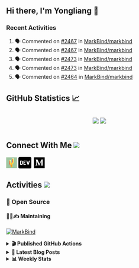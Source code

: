## Hi there, I'm Yongliang 👋

### Recent Activities

<!--START_SECTION:activity-->
1. 🗣 Commented on [#2467](https://github.com/MarkBind/markbind/issues/2467#issuecomment-2024159034) in [MarkBind/markbind](https://github.com/MarkBind/markbind)
2. 🗣 Commented on [#2467](https://github.com/MarkBind/markbind/issues/2467#issuecomment-2021685400) in [MarkBind/markbind](https://github.com/MarkBind/markbind)
3. 🗣 Commented on [#2473](https://github.com/MarkBind/markbind/issues/2473#issuecomment-2020534268) in [MarkBind/markbind](https://github.com/MarkBind/markbind)
4. 🗣 Commented on [#2473](https://github.com/MarkBind/markbind/issues/2473#issuecomment-2020396210) in [MarkBind/markbind](https://github.com/MarkBind/markbind)
5. 🗣 Commented on [#2464](https://github.com/MarkBind/markbind/issues/2464#issuecomment-2019922955) in [MarkBind/markbind](https://github.com/MarkBind/markbind)
<!--END_SECTION:activity-->

## GitHub Statistics :chart_with_upwards_trend:
<div align="center">
<div style="display: flex; align-items: center; justify-content: center;">

[![](https://github-readme-stats-tlylt.vercel.app/api?username=tlylt&show_icons=true&theme=tokyonight&hide_border=true&locale=en)](https://github.com/tlylt)
[![](https://github-readme-streak-stats.herokuapp.com/?user=tlylt&theme=tokyonight&hide_border=true)](https://github.com/tlylt)
</div>
</div>

## Connect With Me <img src="https://media.giphy.com/media/2wh5K5yE3ulp3xgYcG/giphy-downsized.gif" width="30">

<a href="https://www.yongliangliu.com/" target="_blank"><img align="center" src="static/site-icon.png" alt="yongliangliu.com" height="29" width="29" /></a>
<a href="https://dev.to/tlylt" target="_blank"><img align="center" src="static/dev-badge.svg" alt="dev.to/tlylt" height="35" width="35" /></a>
<a href="https://tlylt.medium.com" target="_blank"><img align="center" src="static/medium.png" alt="tlylt.medium.com" height="35" width="35" /></a>

## Activities <img src="https://media.giphy.com/media/WUlplcMpOCEmTGBtBW/giphy.gif" width="30">

### 🔭 Open Source

#### 👷‍♂️✍️ Maintaining
[![MarkBind](https://github-readme-stats-tlylt.vercel.app/api/pin/?username=markbind&repo=markbind)](https://github.com/MarkBind/markbind)

<details>
<summary> <b>🎬 Published GitHub Actions </b> </summary>

[![install-graphviz](https://github-readme-stats-tlylt.vercel.app/api/pin/?username=tlylt&repo=install-graphviz)](https://github.com/tlylt/install-graphviz)

[![reposense-action](https://github-readme-stats-tlylt.vercel.app/api/pin/?username=tlylt&repo=reposense-action)](https://github.com/tlylt/reposense-action)

[![markbin-action](https://github-readme-stats-tlylt.vercel.app/api/pin/?username=markbind&repo=markbind-action)](https://github.com/MarkBind/markbind-action)

</details>

<details>
<summary> <b>📕 Latest Blog Posts</b> </summary>

<!-- BLOG-POST-LIST:START -->
- [The 2 x 2 problem](https://yongliangliu.com/blog/2x2-problem)
- [On Keeping Task Descriptions Up to Date](https://yongliangliu.com/blog/on-keeping-task-descriptions-up-to-date)
- [Easy vs Right](https://yongliangliu.com/blog/easy-vs-right)
- [The Prebound Method and Sentinel Object Pattern in Python](https://yongliangliu.com/blog/prebound-sentinel-pattern-in-python)
- [Software Problems - Exceptions](https://yongliangliu.com/blog/software-problems-exceptions)
<!-- BLOG-POST-LIST:END -->

</details>

<details>
<summary> <b>📊 Weekly Stats</b> </summary>

<!--START_SECTION:waka-->
![Code Time](http://img.shields.io/badge/Code%20Time-1%2C198%20hrs%2046%20mins-blue)

**🐱 My GitHub Data** 

> 📦 666.8 kB Used in GitHub's Storage 
 > 
> 🚫 Not Opted to Hire
 > 
> 📜 170 Public Repositories 
 > 
> 🔑 41 Private Repositories 
 > 
**I'm an Early 🐤** 

```text
🌞 Morning                3962 commits        ███████░░░░░░░░░░░░░░░░░░   29.93 % 
🌆 Daytime                3562 commits        ███████░░░░░░░░░░░░░░░░░░   26.91 % 
🌃 Evening                4885 commits        █████████░░░░░░░░░░░░░░░░   36.90 % 
🌙 Night                  828 commits         ██░░░░░░░░░░░░░░░░░░░░░░░   06.26 % 
```
📅 **I'm Most Productive on Wednesday** 

```text
Monday                   1753 commits        ███░░░░░░░░░░░░░░░░░░░░░░   13.24 % 
Tuesday                  1899 commits        ████░░░░░░░░░░░░░░░░░░░░░   14.35 % 
Wednesday                2132 commits        ████░░░░░░░░░░░░░░░░░░░░░   16.11 % 
Thursday                 1603 commits        ███░░░░░░░░░░░░░░░░░░░░░░   12.11 % 
Friday                   1668 commits        ███░░░░░░░░░░░░░░░░░░░░░░   12.60 % 
Saturday                 2051 commits        ████░░░░░░░░░░░░░░░░░░░░░   15.49 % 
Sunday                   2131 commits        ████░░░░░░░░░░░░░░░░░░░░░   16.10 % 
```


📊 **This Week I Spent My Time On** 

```text
🕑︎ Time Zone: Asia/Singapore

💬 Programming Languages: 
Markdown                 27 mins             ███████████████████░░░░░░   77.08 % 
SCSS                     5 mins              ████░░░░░░░░░░░░░░░░░░░░░   14.81 % 
Vue.js                   2 mins              ██░░░░░░░░░░░░░░░░░░░░░░░   06.45 % 
CSS                      0 secs              ░░░░░░░░░░░░░░░░░░░░░░░░░   01.26 % 
JavaScript               0 secs              ░░░░░░░░░░░░░░░░░░░░░░░░░   00.40 % 
```


 Last Updated on 01/04/2024 00:44:33 UTC
<!--END_SECTION:waka-->

</details>
